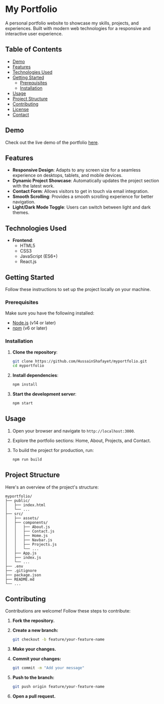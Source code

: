 # My Portfolio

A personal portfolio website to showcase my skills, projects, and experiences. Built with modern web technologies for a responsive and interactive user experience.

## Table of Contents

- [Demo](#demo)
- [Features](#features)
- [Technologies Used](#technologies-used)
- [Getting Started](#getting-started)
  - [Prerequisites](#prerequisites)
  - [Installation](#installation)
- [Usage](#usage)
- [Project Structure](#project-structure)
- [Contributing](#contributing)
- [License](#license)
- [Contact](#contact)

## Demo

Check out the live demo of the portfolio [here](https://hussainshafayet.github.io/myportfolio/).

## Features

- **Responsive Design**: Adapts to any screen size for a seamless experience on desktops, tablets, and mobile devices.
- **Dynamic Project Showcase**: Automatically updates the project section with the latest work.
- **Contact Form**: Allows visitors to get in touch via email integration.
- **Smooth Scrolling**: Provides a smooth scrolling experience for better navigation.
- **Light/Dark Mode Toggle**: Users can switch between light and dark themes.

## Technologies Used

- **Frontend**: 
  - HTML5
  - CSS3
  - JavaScript (ES6+)
  - React.js

## Getting Started

Follow these instructions to set up the project locally on your machine.

### Prerequisites

Make sure you have the following installed:

- [Node.js](https://nodejs.org/en/download/) (v14 or later)
- [npm](https://www.npmjs.com/get-npm) (v6 or later)

### Installation

1. **Clone the repository**:

    ```bash
    git clone https://github.com/HussainShafayet/myportfolio.git
    cd myportfolio
    ```

2. **Install dependencies**:

    ```bash
    npm install
    ```

3. **Start the development server**:

    ```bash
    npm start
    ```

## Usage

1. Open your browser and navigate to `http://localhost:3000`.
2. Explore the portfolio sections: Home, About, Projects, and Contact.
3. To build the project for production, run:

    ```bash
    npm run build
    ```

## Project Structure

Here's an overview of the project's structure:

```plaintext
myportfolio/
├── public/
│   ├── index.html
│   └── ...
├── src/
│   ├── assets/
│   ├── components/
│   │   ├── About.js
│   │   ├── Contact.js
│   │   ├── Home.js
│   │   ├── Navbar.js
│   │   ├── Projects.js
│   │   └── ...
│   ├── App.js
│   ├── index.js
│   └── ...
├── .env
├── .gitignore
├── package.json
├── README.md
└── ...
```

## Contributing

Contributions are welcome! Follow these steps to contribute:

1. **Fork the repository.**

2. **Create a new branch:**

    ```bash
   git checkout -b feature/your-feature-name
    ```

3. **Make your changes.**
4. **Commit your changes:**

    ```bash
   git commit -m "Add your message"
    ```
5. **Push to the branch:**

    ```bash
   git push origin feature/your-feature-name
    ```
6. **Open a pull request.**
